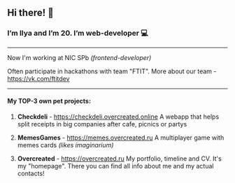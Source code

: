 ## Hi there! 👋

### I’m Ilya and I’m 20. I’m web-developer 💻

---

Now I'm working at NIC SPb *(frontend-developer)*

Often participate in hackathons with team "FTIT". More about our team - https://vk.com/ftitdev

---

#### My TOP-3 own pet projects:

1. __Checkdeli__ - https://checkdeli.overcreated.online
A webapp that helps split receipts in big companies after cafe, picnics or partys

2. __MemesGames__ - https://memes.overcreated.ru
A multiplayer game with memes cards *(likes imaginarium)*

3. __Overcreated__ - https://overcreated.ru
My portfolio, timeline and CV. It's my "homepage". There you can find all info about me and my actual contacts!

